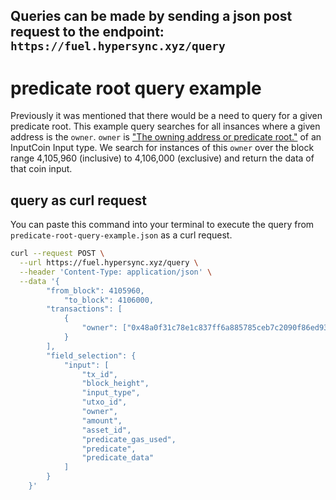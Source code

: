 ## Queries can be made by sending a json post request to the endpoint: `https://fuel.hypersync.xyz/query`


# predicate root query example

Previously it was mentioned that there would be a need to query for a given predicate root.  This example query searches for all insances where a given address is the `owner`.  `owner` is ["The owning address or predicate root."](https://docs.fuel.network/docs/beta-4/graphql/reference/objects/#inputcoin) of an InputCoin Input type.  We search for instances of this `owner` over the block range 4,105,960 (inclusive) to 4,106,000 (exclusive) and return the data of that coin input.

## query as curl request
You can paste this command into your terminal to execute the query from `predicate-root-query-example.json` as a curl request.

```bash
curl --request POST \
  --url https://fuel.hypersync.xyz/query \
  --header 'Content-Type: application/json' \
  --data '{
        "from_block": 4105960,
            "to_block": 4106000,
        "transactions": [
            {
                "owner": ["0x48a0f31c78e1c837ff6a885785ceb7c2090f86ed93db3ed2d8821d13739fe981"]
            }
        ],
        "field_selection": {
            "input": [
                "tx_id",
                "block_height",
                "input_type",
                "utxo_id",
                "owner",
                "amount",
                "asset_id",
                "predicate_gas_used",
                "predicate",
                "predicate_data"
            ]
        }
    }'
```
